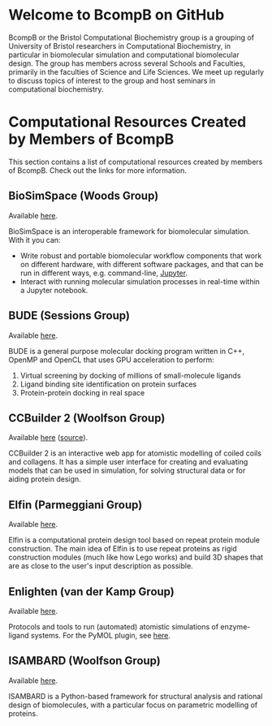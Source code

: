 # Welcome to BcompB on GitHub

BcompB or the Bristol Computational Biochemistry group is a grouping of
University of Bristol researchers in Computational Biochemistry, in particular
in biomolecular simulation and computational biomolecular design. The group has
members across several Schools and Faculties, primarily in the faculties of
Science and Life Sciences. We meet up regularly to discuss topics of interest to
the group and host seminars in computational biochemistry.

# Computational Resources Created by Members of BcompB

This section contains a list of computational resources created by members of
BcompB. Check out the links for more information.

## BioSimSpace (Woods Group)

Available [here](https://github.com/michellab/BioSimSpace).

BioSimSpace is an interoperable framework for biomolecular simulation. With it
you can:

* Write robust and portable biomolecular workflow components that work on
  different hardware, with different software packages, and that can be run in
  different ways, e.g. command-line, [Jupyter](http://jupyter.org).
* Interact with running molecular simulation processes in real-time within a
  Jupyter notebook.

## BUDE (Sessions Group)

Available [here](http://www.bris.ac.uk/biochemistry/research/bude).

BUDE is a general purpose molecular docking program written in C++, OpenMP and
OpenCL that uses GPU acceleration to perform:

1. Virtual screening by docking of millions of small-molecule ligands
2. Ligand binding site identification on protein surfaces
3. Protein-protein docking in real space

## CCBuilder 2 (Woolfson Group)

Available [here](http://coiledcoils.chm.bris.ac.uk/ccbuilder2/builder)
([source](https://github.com/woolfson-group/ccbuilder2)).

CCBuilder 2 is an interactive web app for atomistic modelling of coiled coils
and collagens. It has a simple user interface for creating and evaluating
models that can be used in simulation, for solving structural data or for
aiding protein design.

## Elfin (Parmeggiani Group)

Available [here](https://github.com/joy13975/elfin).

Elfin is a computational protein design tool based on repeat protein module
construction. The main idea of Elfin is to use repeat proteins as rigid
construction modules (much like how Lego works) and build 3D shapes that are as
close to the user's input description as possible.

## Enlighten (van der Kamp Group)

Available [here](https://github.com/marcvanderkamp/enlighten/).

Protocols and tools to run (automated) atomistic simulations of enzyme-ligand
systems. For the PyMOL plugin, see
[here](https://github.com/marcvanderkamp/enlighten/blob/master/Pymol/README.md).

## ISAMBARD (Woolfson Group)

Available [here](https://github.com/isambard-uob/isambard).

ISAMBARD is a Python-based framework for structural analysis and rational design
of biomolecules, with a particular focus on parametric modelling of proteins.
